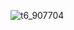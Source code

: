 ![t6_907704](https://user-images.githubusercontent.com/17806205/213068270-166b9ed2-129e-4352-8f89-22da5d47c504.jpg)